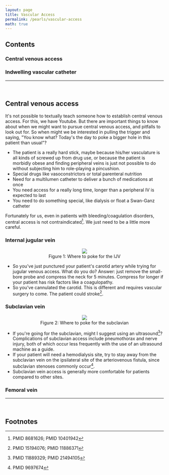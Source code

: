 ```yaml
---
layout: page
title: Vascular Access
permalink: /pearls/vascular-access
math: true
---
```



## Contents
### Central venous access
### Indwelling vascular catheter

___  
&nbsp;  

## Central venous access

It's not possible to textually teach someone how to establish central venous access. For this, we have Youtube. But there are important things to know about when we might want to pursue central venous access, and pitfalls to look out for. So when might we be interested in pulling the trigger and saying, "You know what? Today's the day to poke a bigger hole in this patient than usual"?  

* The patient is a really hard stick, maybe because his/her vasculature is all kinds of screwed up from drug use, or because the patient is morbidly obese and finding peripheral veins is just not possible to do without subjecting him to role-playing a pincushion.
* Special drugs like vasoconstrictors or total parenteral nutrition
* Need for a multilumen catheter to deliver a bunch of medications at once
* You need access for a really long time, longer than a peripheral IV is expected to last
* You need to do something special, like dialysis or float a Swan-Ganz catheter

Fortunately for us, even in patients with bleeding/coagulation disorders, central access is not contraindicated[^1]. We just need to be a little more careful.  

### Internal jugular vein

<center>
<figure>
  <img src="{{site.url}}/images/ijv_access.jpeg" style="max-width: 500px; height: auto"/>
  <figcaption>Figure 1: Where to poke for the IJV</figcaption>
</figure>
</center>

* So you've just punctured your patient's carotid artery while trying for jugular venous access. What do you do? 
  Answer: just remove the small-bore probe and compress the neck for 5 minutes. Compress for longer if your patient has risk factors like a coagulopathy.
* So you've cannulated the carotid. This is different and requires vascular surgery to come. The patient could stroke[^2].

### Subclavian vein

<center>
<figure>
  <img src="{{site.url}}/images/subclavian_access.jpeg" style="max-width: 500px; height: auto"/>
  <figcaption>Figure 2: Where to poke for the subclavian</figcaption>
</figure>
</center>

* If you're going for the subclavian, might I suggest using an ultrasound[^3]? Complications of subclavian access include pneumothorax and nerve injury, both of which occur less frequently with the use of an ultrasound machine as a guide.
* If your patient will need a hemodialysis site, try to stay away from the subclavian vein on the ipsilateral site of the arteriovenous fistula, since subclavian stenoses commonly occur[^4].
* Subclavian vein access is generally more comfortable for patients compared to other sites.

### Femoral vein

___  
&nbsp;  

## Footnotes ##
[^1]: PMID 8681626; PMID 10401942
[^2]: PMID 15194076; PMID 11886371
[^3]: PMID 11889329; PMID 21494105
[^4]: PMID 9697674